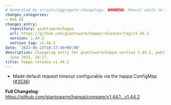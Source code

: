 ```yaml
---
# Generated by scripts/aggregate-changelogs. WARNING: Manual edits to this files will be overwritten.
changes_categories:
- Web UI
changes_entry:
  repository: giantswarm/happa
  url: https://github.com/giantswarm/happa/releases/tag/v1.44.2
  version: 1.44.2
  version_tag: v1.44.2
date: '2022-06-23T10:17:46+00:00'
description: Changelog entry for giantswarm/happa version 1.44.2, published on 23
  June 2022, 10:17.
title: happa release v1.44.2
---
```


- Made default request timeout configurable via the happa ConfigMap ([#3536](https://github.com/giantswarm/happa/pull/3536))

**Full Changelog**: https://github.com/giantswarm/happa/compare/v1.44.1...v1.44.2
